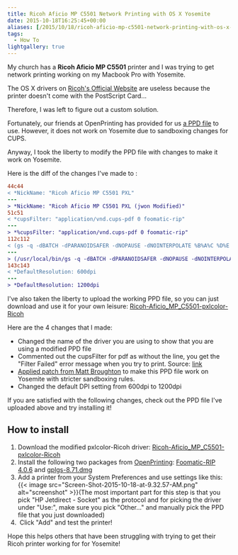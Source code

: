 ```yaml
---
title: Ricoh Aficio MP C5501 Network Printing with OS X Yosemite
date: 2015-10-18T16:25:45+00:00
aliases: [/2015/10/18/ricoh-aficio-mp-c5501-network-printing-with-os-x-yosemite/]
tags:
  - How To
lightgallery: true
---
```

My church has a **Ricoh Aficio MP C5501** printer and I was trying to get network printing working on my Macbook Pro with Yosemite.

The OS X drivers on [Ricoh's Official Website][1] are useless because the printer doesn't come with the PostScript Card...

Therefore, I was left to figure out a custom solution.

Fortunately, our friends at OpenPrinting has provided for us [a PPD file][2] to use. However, it does not work on Yosemite due to sandboxing changes for CUPS.

Anyway, I took the liberty to modify the PPD file with changes to make it work on Yosemite.

Here is the diff of the changes I've made to :
```diff
44c44
< *NickName: "Ricoh Aficio MP C5501 PXL"
---
> *NickName: "Ricoh Aficio MP C5501 PXL (jwon Modified)"
51c51
< *cupsFilter: "application/vnd.cups-pdf 0 foomatic-rip"
---
> *%cupsFilter: "application/vnd.cups-pdf 0 foomatic-rip"
112c112
< (gs -q -dBATCH -dPARANOIDSAFER -dNOPAUSE -dNOINTERPOLATE %B%A%C %D%E | perl -p -e 's/^\x1b\x25-12345X//' | perl -p -e 's/\xc1\x01\x00\xf8\x31\x44/\x44/g');"
---
> (/usr/local/bin/gs -q -dBATCH -dPARANOIDSAFER -dNOPAUSE -dNOINTERPOLATE %B%A%C %D%E | perl -p -e 's/^\x1b\x25-12345X//' | perl -p -e 's/\xc1\x01\x00\xf8\x31\x44/\x44/g');"
143c143
< *DefaultResolution: 600dpi
---
> *DefaultResolution: 1200dpi
```  

I've also taken the liberty to upload the working PPD file, so you can just download and use it for your own leisure: [Ricoh-Aficio\_MP\_C5501-pxlcolor-Ricoh][3]

Here are the 4 changes that I made:

  * Changed the name of the driver you are using to show that you are using a modified PPD file
  * Commented out the cupsFilter for pdf as without the line, you get the "Filter Failed" error message when you try to print. Source: [link][4]
  * [Applied patch from Matt Broughton][5] to make this PPD file work on Yosemite with stricter sandboxing rules.
  * Changed the default DPI setting from 600dpi to 1200dpi

If you are satisfied with the following changes, check out the PPD file I've uploaded above and try installing it!

## How to install

  1. Download the modified pxlcolor-Ricoh driver: [Ricoh-Aficio\_MP\_C5501-pxlcolor-Ricoh][3]
  2. Install the following two packages from [OpenPrinting][6]: [Foomatic-RIP 4.0.6][7] and [gplgs-8.71.dmg][8]
  3. Add a printer from your System Preferences and use settings like this:
  {{< image src="Screen-Shot-2015-10-18-at-9.32.57-AM.png" alt="screenshot" >}}(The most important part for this step is that you pick "HP Jetdirect - Socket" as the protocol and for picking the driver under "Use:", make sure you pick "Other..." and manually pick the PPD file that you just downloaded)
  4.  Click "Add" and test the printer!

Hope this helps others that have been struggling with trying to get their Ricoh printer working for for Yosemite!

[1]: http://support.ricoh.com/bb/html/dr_ut_e/re/model/mpc41/mpc41en.htm
[2]: http://www.openprinting.org/printer/Ricoh/Ricoh-Aficio_MP_C5501
[3]: Ricoh-Aficio_MP_C5501-pxlcolor-Ricoh.ppd
[4]: https://discussions.apple.com/thread/6619722?start=0&tstart=0
[5]: https://discussions.apple.com/thread/6612623?start=0&tstart=0
[6]: http://www.linuxfoundation.org/collaborate/workgroups/openprinting/macosxfoomatic
[7]: http://www.openprinting.org/download/printdriver/macosx/foomatic-rip-4.0.6.230.dmg
[8]: http://www.openprinting.org/download/printdriver/macosx/gplgs-8.71.dmg 
